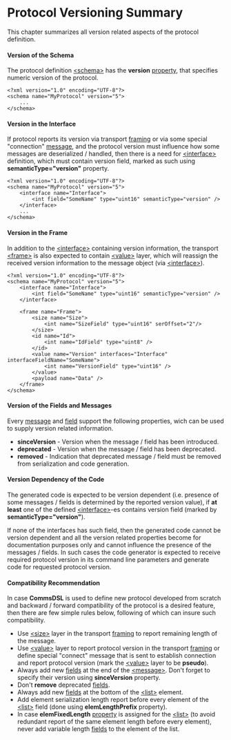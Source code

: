 # Protocol Versioning Summary
This chapter summarizes all version related aspects of the protocol definition.

#### Version of the Schema
The protocol definition [&lt;schema&gt;](../schema/schema.md) has the
**version** [property](../intro/properties.md), that specifies numeric version of the 
protocol.
```
<?xml version="1.0" encoding="UTF-8"?>
<schema name="MyProtocol" version="5">
    ...
</schema>
```

#### Version in the Interface
If protocol reports its version via transport [framing](../frames/frames.md) or
via some special "connection" [message](../messages/messages.md), and the
protocol version must influence how some messages are deserialized / handled, then
there is a need for [&lt;interface&gt;](../interfaces/interfaces.md) definition,
which must contain version field, marked as such using **semanticType="version"**
property.
```
<?xml version="1.0" encoding="UTF-8"?>
<schema name="MyProtocol" version="5">
    <interface name="Interface">
        <int field="SomeName" type="uint16" semanticType="version" /> 
    </interface>
    ...
</schema>
```

#### Version in the Frame
In addition to the [&lt;interface&gt;](../interfaces/interfaces.md) containing
version information, the transport [&lt;frame&gt;](../frames/frames.md) is also
expected to contain [&lt;value&gt;](../frames/value.md) layer, which will
reassign the received version information to the message object (via 
[&lt;interface&gt;](../interfaces/interfaces.md)).
```
<?xml version="1.0" encoding="UTF-8"?>
<schema name="MyProtocol" version="5">
    <interface name="Interface">
        <int field="SomeName" type="uint16" semanticType="version" /> 
    </interface>
    
    <frame name="Frame">
        <size name="Size">
            <int name="SizeField" type="uint16" serOffset="2"/>
        </size>
        <id name="Id">
            <int name="IdField" type="uint8" />  
        </id>
        <value name="Version" interfaces="Interface" interfaceFieldName="SomeName">
            <int name="VersionField" type="uint16" /> 
        </value>
        <payload name="Data" />
    </frame>
</schema>
```

#### Version of the Fields and Messages
Every [message](../messages/messages.md) and [field](../fields/fields.md) support
the following properties, wich can be used to supply version related information.
- **sinceVersion** - Version when the message / field has been introduced.
- **deprecated** - Version when the message / field has been deprecated.
- **removed** - Indication that deprecated message / field must be removed from
serialization and code generation.

#### Version Dependency of the Code
The generated code is expected to be version dependent (i.e. presence of some
messages / fields is determined by the reported version value), if **at least** one
of the defined [&lt;interface&gt;](../interfaces/interfaces.md)-es contains
version field (marked by **semanticType="version"**).

If none of the interfaces has such field, then the generated code cannot be
version dependent and all the version related properties become for documentation
purposes only and cannot influence the presence of the messages / fields. In
such cases the code generator is expected to receive required protocol version in 
its command line parameters and generate code for requested protocol version.

#### Compatibility Recommendation
In case **CommsDSL** is used to define new protocol developed from scratch and
backward / forward compatibility of the protocol is a desired feature, then 
there are few simple rules below, following of which can insure such compatibility.
- Use [&lt;size&gt;](../frames/size.md) layer in the transport 
[framing](../frames/frames.md) to report remaining length of the message.
- Use [&lt;value&gt;](../frames/value.md) layer to report protocol version
in the transport [framing](../frames/frames.md) or define special "connect" 
message that is sent to establish connection and report protocol version
(mark the [&lt;value&gt;](../frames/value.md) layer to be **pseudo**).
- Always add new [fields](../fields/fields.md) at the end of the 
[&lt;message&gt;](../messages/messages.md). Don't forget to specify their
version using **sinceVersion** property.
- Don't **remove** deprecated [fields](../fields/fields.md).
- Always add new [fields](../fields/fields.md) at the bottom of the
[&lt;list&gt;](../fields/list.md) element.
- Add element serialization length report before every
element of the [&lt;list&gt;](../fields/list.md) field (done using 
**elemLengthPrefix** property).
- In case **elemFixedLength** [property](../intro/properties.md) is 
assigned for the [&lt;list&gt;](../fields/list.md) (to avoid
redundant report of the same element length before every element), never
add variable length [fields](../fields/fields.md) to the element of the list.

